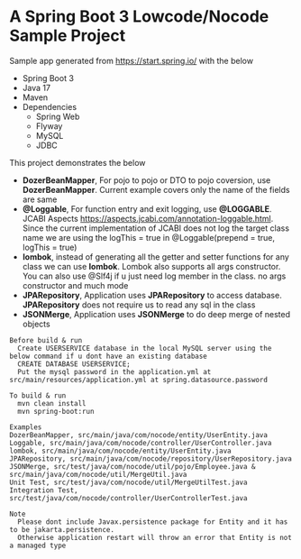 # A Spring Boot 3 Lowcode/Nocode Sample Project
Sample app generated from https://start.spring.io/ with the below
* Spring Boot 3
* Java 17
* Maven
* Dependencies
  * Spring Web
  * Flyway
  * MySQL
  * JDBC
  
This project demonstrates the below
* __DozerBeanMapper__, For pojo to pojo or DTO to pojo coversion, use __DozerBeanMapper__. Current 
example covers only the name of the fields are same
* __@Loggable__, For function entry and exit logging, use __@LOGGABLE__. JCABI Aspects 
https://aspects.jcabi.com/annotation-loggable.html. Since the 
current implementation of JCABI does not log the target class name we are using the logThis = true 
in @Loggable(prepend = true, logThis = true)
* __lombok__, instead of generating all the getter and setter functions for any class we can use 
__lombok__. Lombok also supports all args constructor. You can also use @Slf4j if u just need log member
in the class.
no args constructor and much mode
* __JPARepository__, Application uses __JPARepository__ to access database. __JPARepository__ does 
not require us to read any sql in the class
* __JSONMerge__, Application uses __JSONMerge__ to do deep merge of nested objects

```
Before build & run
  Create USERSERVICE database in the local MySQL server using the below command if u dont have an existing database
  CREATE DATABASE USERSERVICE;
  Put the mysql password in the application.yml at src/main/resources/application.yml at spring.datasource.password
  ```

```
To build & run
  mvn clean install
  mvn spring-boot:run
  ```
  

```
Examples
DozerBeanMapper, src/main/java/com/nocode/entity/UserEntity.java 
Loggable, src/main/java/com/nocode/controller/UserController.java
lombok, src/main/java/com/nocode/entity/UserEntity.java 
JPARepository, src/main/java/com/nocode/repository/UserRepository.java
JSONMerge, src/test/java/com/nocode/util/pojo/Employee.java & src/main/java/com/nocode/util/MergeUtil.java 
Unit Test, src/test/java/com/nocode/util/MergeUtilTest.java
Integration Test, src/test/java/com/nocode/controller/UserControllerTest.java
  ```

```
Note
  Please dont include Javax.persistence package for Entity and it has to be jakarta.persistence. 
  Otherwise application restart will throw an error that Entity is not a managed type

  ```
